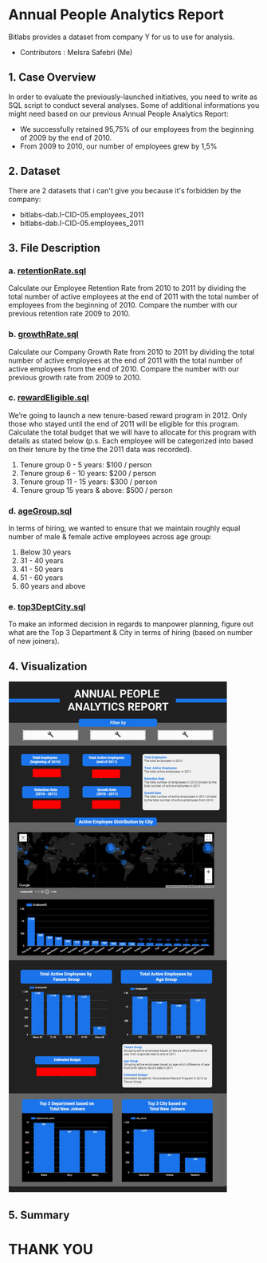 # Annual People Analytics Report
Bitlabs provides a dataset from company Y for us to use for analysis.
- Contributors : Melsra Safebri (Me)
## 1. Case Overview
In order to evaluate the previously-launched initiatives, you need to write as SQL script to conduct several analyses. Some of additional informations you might need based on our previous Annual People Analytics Report:
- We successfully retained 95,75% of our employees from the beginning of 2009 by the end of 2010.
- From 2009 to 2010, our number of employees grew by 1,5%
## 2. Dataset
There are 2 datasets that i can't give you because it's forbidden by the company: 
- bitlabs-dab.I-CID-05.employees_2011
- bitlabs-dab.I-CID-05.employees_2011
## 3. File Description
### a. [retentionRate.sql](https://github.com/melsrasafebri123/CompanyY_Bitlabs/blob/main/retentionRate.sql)
Calculate our Employee Retention Rate from 2010 to 2011 by dividing the total number of active employees at the end of 2011 with the total number of employees from the beginning of 2010. Compare the number with our previous retention rate 2009 to 2010. 
### b. [growthRate.sql](https://github.com/melsrasafebri123/CompanyY_Bitlabs/blob/main/growthRate.sql)
Calculate our Company Growth Rate from 2010 to 2011 by dividing the total number of active employees at the end of 2011 with the total number of active employees from the end of 2010. Compare the number with our previous growth rate from 2009 to 2010.
### c. [rewardEligible.sql](https://github.com/melsrasafebri123/CompanyY_Bitlabs/blob/main/rewardEligible.sql)
We’re going to launch a new tenure-based reward program in 2012. Only those who stayed until the end of 2011 will be eligible for this program. Calculate the total budget that we will have to allocate for this program with details as stated below (p.s. Each employee will be categorized into based on their tenure by the time the 2011 data was recorded).
1. Tenure group 0 - 5 years: $100 / person
2. Tenure group 6 - 10 years: $200 / person
3. Tenure group 11 - 15 years: $300 / person
4. Tenure group 15 years & above: $500 / person
### d. [ageGroup.sql](https://github.com/melsrasafebri123/CompanyY_Bitlabs/blob/main/ageGroup.sql)
In terms of hiring, we wanted to ensure that we maintain roughly equal number of male & female active employees across age group:
1. Below 30 years
2. 31 - 40 years
3. 41 - 50 years
4. 51 - 60 years
5. 60 years and above
### e. [top3DeptCity.sql](https://github.com/melsrasafebri123/CompanyY_Bitlabs/blob/main/top3DeptCity.sql)
To make an informed decision in regards to manpower planning, figure out what are the Top 3 Department & City in terms of hiring (based on number of new joiners).
## 4. Visualization
![Viz_CompanyY](https://github.com/melsrasafebri123/CompanyY_Bitlabs/blob/main/Viz_Company%20Y.png)
## 5. Summary

# THANK YOU
